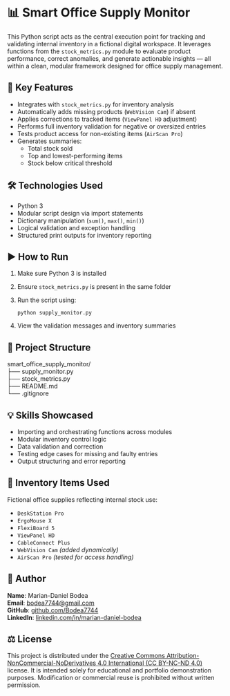 # 📊 Smart Office Supply Monitor

This Python script acts as the central execution point for tracking and validating internal inventory in a fictional digital workspace. It leverages functions from the `stock_metrics.py` module to evaluate product performance, correct anomalies, and generate actionable insights — all within a clean, modular framework designed for office supply management.

## 📌 Key Features
- Integrates with `stock_metrics.py` for inventory analysis  
- Automatically adds missing products (`WebVision Cam`) if absent  
- Applies corrections to tracked items (`ViewPanel HD` adjustment)  
- Performs full inventory validation for negative or oversized entries  
- Tests product access for non-existing items (`AirScan Pro`)  
- Generates summaries:
  - Total stock sold
  - Top and lowest-performing items
  - Stock below critical threshold

## 🛠️ Technologies Used
- Python 3  
- Modular script design via import statements  
- Dictionary manipulation (`sum()`, `max()`, `min()`)  
- Logical validation and exception handling  
- Structured print outputs for inventory reporting

## ▶️ How to Run
1. Make sure Python 3 is installed  
2. Ensure `stock_metrics.py` is present in the same folder  
3. Run the script using:

   `python supply_monitor.py`

4. View the validation messages and inventory summaries

## 📁 Project Structure
smart_office_supply_monitor/  
├── supply_monitor.py  
├── stock_metrics.py  
├── README.md  
└── .gitignore  

## 💡 Skills Showcased
- Importing and orchestrating functions across modules  
- Modular inventory control logic  
- Data validation and correction  
- Testing edge cases for missing and faulty entries  
- Output structuring and error reporting

## 🧾 Inventory Items Used
Fictional office supplies reflecting internal stock use:
- `DeskStation Pro`  
- `ErgoMouse X`  
- `FlexiBoard 5`  
- `ViewPanel HD`  
- `CableConnect Plus`  
- `WebVision Cam` *(added dynamically)*  
- `AirScan Pro` *(tested for access handling)*

## 👤 Author
**Name**: Marian-Daniel Bodea  
**Email**: bodea7744@gmail.com  
**GitHub**: [github.com/Bodea7744](https://github.com/Bodea7744)  
**LinkedIn**: [linkedin.com/in/marian-daniel-bodea](https://linkedin.com/in/marian-daniel-bodea)

## ⚖️ License
This project is distributed under the [Creative Commons Attribution-NonCommercial-NoDerivatives 4.0 International (CC BY-NC-ND 4.0)](https://creativecommons.org/licenses/by-nc-nd/4.0/) license. It is intended solely for educational and portfolio demonstration purposes. Modification or commercial reuse is prohibited without written permission.